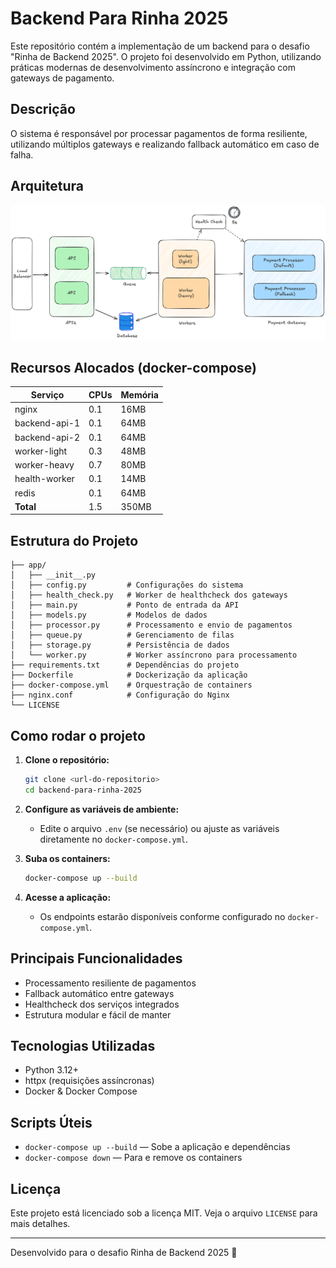 # Backend Para Rinha 2025

Este repositório contém a implementação de um backend para o desafio "Rinha de Backend 2025". O projeto foi desenvolvido em Python, utilizando práticas modernas de desenvolvimento assíncrono e integração com gateways de pagamento.

## Descrição

O sistema é responsável por processar pagamentos de forma resiliente, utilizando múltiplos gateways e realizando fallback automático em caso de falha.

## Arquitetura

![architecture](./docs/architecture.png)

## Recursos Alocados (docker-compose)

| Serviço       | CPUs | Memória |
| ------------- | ---- | ------- |
| nginx         | 0.1  | 16MB    |
| backend-api-1 | 0.1  | 64MB    |
| backend-api-2 | 0.1  | 64MB    |
| worker-light  | 0.3  | 48MB    |
| worker-heavy  | 0.7  | 80MB    |
| health-worker | 0.1  | 14MB    |
| redis         | 0.1  | 64MB    |
| **Total**     | 1.5  | 350MB   |

## Estrutura do Projeto

```
├── app/
│   ├── __init__.py
│   ├── config.py         # Configurações do sistema
│   ├── health_check.py   # Worker de healthcheck dos gateways
│   ├── main.py           # Ponto de entrada da API
│   ├── models.py         # Modelos de dados
│   ├── processor.py      # Processamento e envio de pagamentos
│   ├── queue.py          # Gerenciamento de filas
│   ├── storage.py        # Persistência de dados
│   └── worker.py         # Worker assíncrono para processamento
├── requirements.txt      # Dependências do projeto
├── Dockerfile            # Dockerização da aplicação
├── docker-compose.yml    # Orquestração de containers
├── nginx.conf            # Configuração do Nginx
└── LICENSE
```

## Como rodar o projeto

1. **Clone o repositório:**

   ```bash
   git clone <url-do-repositorio>
   cd backend-para-rinha-2025
   ```

2. **Configure as variáveis de ambiente:**

   - Edite o arquivo `.env` (se necessário) ou ajuste as variáveis diretamente no `docker-compose.yml`.

3. **Suba os containers:**

   ```bash
   docker-compose up --build
   ```

4. **Acesse a aplicação:**
   - Os endpoints estarão disponíveis conforme configurado no `docker-compose.yml`.

## Principais Funcionalidades

- Processamento resiliente de pagamentos
- Fallback automático entre gateways
- Healthcheck dos serviços integrados
- Estrutura modular e fácil de manter

## Tecnologias Utilizadas

- Python 3.12+
- httpx (requisições assíncronas)
- Docker & Docker Compose

## Scripts Úteis

- `docker-compose up --build` — Sobe a aplicação e dependências
- `docker-compose down` — Para e remove os containers

## Licença

Este projeto está licenciado sob a licença MIT. Veja o arquivo `LICENSE` para mais detalhes.

---

Desenvolvido para o desafio Rinha de Backend 2025 🚀
